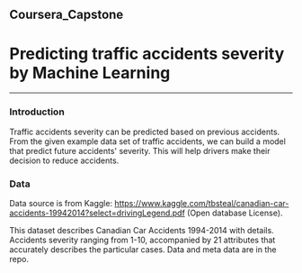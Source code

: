 ## Coursera_Capstone
# Predicting traffic accidents severity by Machine Learning
___
### Introduction
Traffic accidents severity can be predicted based on previous accidents. From the given example data set of traffic accidents, we can build a model that predict 
future accidents' severity. This will help drivers make their decision to reduce accidents.

### Data
Data source is from Kaggle: https://www.kaggle.com/tbsteal/canadian-car-accidents-19942014?select=drivingLegend.pdf (Open database License). 

This dataset describes Canadian Car Accidents 1994-2014 with details. Accidents severity ranging from 1-10, accompanied by 21 attributes that accurately describes the particular cases. Data and meta data are in the repo.
